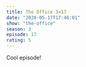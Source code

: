 ```yaml
--- 
title: The Office 3x17 
date: "2020-05-17T17:46:01" 
show: "the-office" 
season: 3 
episode: 17 
rating: 5 
---
```


Cool episode!
